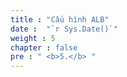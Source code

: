 ```yaml
---
title : "Cấu hình ALB"
date :  "`r Sys.Date()`" 
weight : 5
chapter : false
pre : " <b>5.</b> "
---
```


